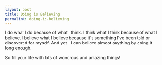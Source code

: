 ```yaml
---
layout: post
title: Doing is Believing
permalink: doing-is-believing
---
```


I do what I do because of what I think. I think what I think because of what I believe. I believe what I believe because it's something I've been told or discovered for myself. And yet - I can believe almost anything by doing it long enough.

So fill your life with lots of wondrous and amazing things!

